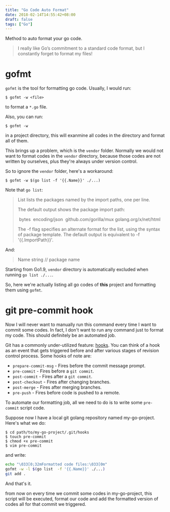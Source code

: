 ```yaml
---
title: "Go Code Auto Format"
date: 2018-02-14T14:55:42+08:00
draft: false
tags: ["Go"]
---
```


Method to auto format your go code.

<!--more-->

> I really like Go’s commitment to a standard code format, but I constantly forget to format my files!

# gofmt

`gofmt` is the tool for formatting go code. Usually, I would run:

```shell
$ gofmt -w <file>
```

to format a `*.go` file.

Also, you can run:

```shell
$ gofmt -w
```

in a project directory, this will exanmine all codes in the directory and format all of them.

This brings up a problem, which is the `vendor` folder. Normally we would not want to format codes in the `vendor` directory, because those codes are not written by ourselves, plus they're always under version control.

So to ignore the `vendor` folder, here's a workaround:

```shell
$ gofmt -w $(go list -f '{{.Name}}' ./...)
```

Note that `go list`:

> List lists the packages named by the import paths, one per line.
>
> The default output shows the package import path:
>
> ​	bytes
> ​	encoding/json
> ​	github.com/gorilla/mux
> ​	golang.org/x/net/html
>
> The -f flag specifies an alternate format for the list, using the
> syntax of package template. The default output is equivalent to -f
> '{{.ImportPath}}'.

And:

> Name          string // package name

Starting from Go1.9, `vendor` directory is automatically excluded when running `go list ./...`.

So, here we're actually listing all go codes of **this** project and formatting them using `gofmt`.

# git pre-commit hook

Now I will never want to manually run this command every time I want to commit some codes. In fact, I don't want to run any command just to format my code. This should definitely be an automated job.

Git has a commonly under-utilized feature: [hooks](http://git-scm.com/book/en/Customizing-Git-Git-Hooks). You can think of a hook as an event that gets triggered before and after various stages of revision control process. Some hooks of note are:

- `prepare-commit-msg` - Fires before the commit message prompt.
- `pre-commit` - Fires before a `git commit`.
- `post-commit` - Fires after a `git commit`.
- `post-checkout` - Fires after changing branches.
- `post-merge` - Fires after merging branches.
- `pre-push` - Fires before code is pushed to a remote.

To automate our formatting job, all we need to do is to write some `pre-commit` script code.

Suppose now I have a local git golang repository named my-go-project. Here's what we do:

```shell
$ cd path/to/my-go-project/.git/hooks
$ touch pre-commit
$ chmod +x pre-commit
$ vim pre-commit
```

and write:

```bash
echo "\033[0;32mFormatted code files:\033[0m"
gofmt -w -l $(go list  -f '{{.Name}}' ./...)
git add .
```

And that's it.

from now on every time we commit some codes in my-go-project, this script will be executed, format our code and add the formatted version of codes all for that commit we triggered.

